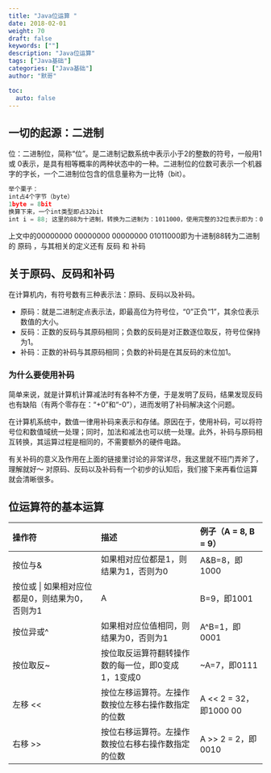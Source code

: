 ```yaml
---  
title: "Java位运算 "  
date: 2018-02-01
weight: 70  
draft: false  
keywords: [""]  
description: "Java位运算"  
tags: ["Java基础"]  
categories: ["Java基础"]  
author: "默哥"  

toc:
  auto: false
---  
```

## 一切的起源：二进制
位：二进制位，简称“位”。是二进制记数系统中表示小于2的整数的符号，一般用1或 0表示，是具有相等概率的两种状态中的一种。二进制位的位数可表示一个机器字的字长，一个二进制位包含的信息量称为一比特（bit）。
```js
举个栗子：
int占4个字节（byte）
1byte = 8bit
换算下来，一个int类型即占32bit
int i = 88; 这里的88为十进制，转换为二进制为：1011000，使用完整的32位表示即为：00000000 00000000 00000000 01011000
```

上文中的00000000 00000000 00000000 01011000即为十进制88转为二进制的 原码 ，与其相关的定义还有 反码 和 补码

## 关于原码、反码和补码
在计算机内，有符号数有三种表示法：原码、反码以及补码。

* 原码：就是二进制定点表示法，即最高位为符号位，“0”正负“1”，其余位表示数值的大小。
* 反码：正数的反码与其原码相同；负数的反码是对正数逐位取反，符号位保持为1。
* 补码：正数的补码与其原码相同；负数的补码是在其反码的末位加1。

### 为什么要使用补码
简单来说，就是计算机计算减法时有各种不方便，于是发明了反码，结果发现反码也有缺陷（有两个零存在：“+0”和“-0”），进而发明了补码解决这个问题。

在计算机系统中，数值一律用补码来表示和存储。原因在于，使用补码，可以将符号位和数值域统一处理；同时，加法和减法也可以统一处理。此外，补码与原码相互转换，其运算过程是相同的，不需要额外的硬件电路。

有关补码的意义及作用在上面的链接里讨论的非常详尽，我这里就不班门弄斧了，理解就好～
对原码、反码以及补码有一个初步的认知后，我们接下来再看位运算就会清晰很多。

## 位运算符的基本运算
| 操作符 	|描述 	|例子（A = 8, B = 9）|
| :------- | :------- | :------|
| 按位与& 	 |如果相对应位都是1，则结果为1，否则为0 	|  A&B=8，即1000 |
| 按位或    \| 如果相对应位都是0，则结果为0，否则为1 	|  A|B=9，即1001  |
| 按位异或^   |	如果相对应位值相同，则结果为0，否则为1 	 | A^B=1，即0001 |
| 按位取反~   |	按位取反运算符翻转操作数的每一位，即0变成1，1变成0   |	~A=7，即0111 |
| 左移 << 	 |按位左移运算符。左操作数按位左移右操作数指定的位数 	 | A << 2 = 32，即1000 00 |
| 右移 >> 	 | 按位右移运算符。左操作数按位右移右操作数指定的位数 	| A >> 2 = 2，即0010 |